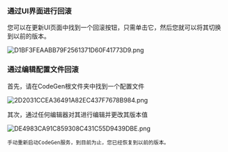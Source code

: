### 通过UI界面进行回滚

您可以在更新UI页面中找到一个回滚按钮，只需单击它，然后您就可以将其切换到以前的版本。

![D1BF3FEAABB79F2561371D60F41773D9.png](https://codegen.cc/res/D1BF3FEAABB79F2561371D60F41773D9.png)

### 通过编辑配置文件回滚

首先，请在CodeGen根文件夹中找到一个配置文件

![2D2031CCEA36491A82EC437F7678B984.png](https://codegen.cc/res/2D2031CCEA36491A82EC437F7678B984.png)

其次，通过任何编辑器对其进行编辑并更改其版本值

![DE4983CA91C859308C431C55D9439DBE.png](https://codegen.cc/res/DE4983CA91C859308C431C55D9439DBE.png)

    手动重新启动CodeGen服务，到目前为止，您已经恢复到以前的版本。
